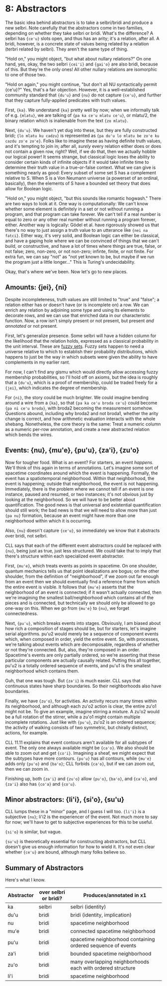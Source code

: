 # 8: Abstractors

The basic idea behind abstractors is to take a selbri/bridi and produce a new
selbri. Note carefully that the abstractors come in two families, depending on
whether they take selbri or bridi. What's the difference? A selbri has
`{ce'u}` slots open, and thus has an arity; it's a relation, after all. A
bridi, however, is a concrete state of values being related by a relation
(terbri related by selbri). They aren't the same type of thing.

"Hold on," you might object, "but what about nullary relations?" On one hand,
yes, okay, the two selbri `{cei'i}` and `{gai'o}` are also bridi, because of
this. But they're the only ones! All other nullary relations are isomorphic to
one of those two.

"Hold on again," you might continue, "but don't all NU syntactically permit
{ce'u}?" Yes, that's a fair objection. However, it is a well-established
community standard that `{du'u}` and `{nu}` do not capture `{ce'u}`, and
further that they capture fully-applied predicates with truth values.

First, `{ka}`. We understand `{ka}` pretty well by now; when we informally
talk of e.g. `{mlatu}`, we are talking of `{pa ka ce'u mlatu ce'u}`, or
mlatu/2, the binary relation which is inalienable from the text `{zo mlatu}`.

Next, `{du'u}`. We haven't yet dug into these, but they are fully constructed
bridi; `{lo mlatu ku cadzu}` is represented as `{pa du'u lo mlatu be zo'e ku
cazdu zo'e zo'e}`. Folks like to imagine these as having definite truth
values, and it's tempting to join in; after all, *surely* every relation
either does or does not contain a given row, right? Well, if we do that, then
we actually hobble our logical power! It seems strange, but classical logic
loses the ability to consider certain kinds of infinite objects if it would
take infinite time to determine their truth value in a true-or-false context.
What we can give is something nearly as good: Every subset of some set S has a
complement relative to S. When S is a Von Neumann universe (a powerset of an
ordinal, basically), then the elements of S have a bounded set theory that
does allow for Boolean logic.

"Hold on," you might object, "but this sounds like romantic hogwash." There
are two ways to look at it. One way is computationally: We can't know whether
some element is definitely in a set or not without running a program, and that
program can take forever. We can't tell if a real number is equal to zero or
any other real number without running a program forever, either. Another way
is logically: Gödel et al. have rigorously showed us that there's no way to
just assign a truth value to an utterance like `{nei na fatci}`. Either way,
it's very solid, and Boolean logic can either be classical, and have a gaping
hole where we can be convinced of things that we can't build, or constructive,
and have a lot of times where things are true, false, or not false; zero,
non-zero, or not non-zero; infinte, finite, or not finite. For extra fun, we
can say "not" as "not yet known to be, but maybe if we run the program just a
little longer..." This is Turing's undecidability.

Okay, that's where we've been. Now let's go to new places.

## Amounts: {jei}, {ni}

Despite incompleteness, truth values are still limited to "true" and "false";
a relation either has or doesn't have (or is incomplete on) a row. We can
enrich any relation by adjoining some type and using its elements to decorate
rows, and we can use that enriched data in our characteristic function. Now, a
row isn't simply present or not present, but present *and annotated* or not
present.

First, let's generalize presence. Some selbri will have a hidden column for
the likelihood that the relation holds, expressed as a classical probability
in the unit interval. These are [fuzzy
sets](https://en.wikipedia.org/wiki/Fuzzy_set). Fuzzy sets happen to need a
universe relative to which to establish their probability distributions, which
happens to just be the way in which subsets were given the ability to have
complements in my earlier rant.

For now, I can't find any gismu which would directly allow accessing fuzzy
membership probabilities, so I'll hold off on axioms, but the idea is roughly
that a `{du'u}`, which is a proof of membership, could be traded freely for a
`{jei}`, which indicates the degree of membership.

For `{ni}`, the story could be much brighter. We could imagine bending around
a wire from a `{ka}`, so that `{pa ka ce'u broda ce'u}` could become `{pa ni
ce'u broda}`, with broda2 becoming the measurement somehow. Questions abound,
including why broda2 and not broda1, whether the arity change is correct, and
how arithmetic evaluation interacts with the whole shebang. Nonetheless, the
core theory is the same: Treat a numeric column as a numeric per-row
annotation, and create a new abstracted relation which bends the wires.

## Events: {nu}, {mu'e}, {pu'u}, {za'i}, {zu'o}

Now for tougher food. What is an event? For starters, an event *happens*.
We'll think of this again in terms of annotations. Let's imagine some sort of
spacetime coordinates around which the event is happening. Formally, the event
has a spatiotemporal neighborhood. Within that neighborhood, the event is
happening; outside that neighborhood, the event is not happening. Immediately,
there is the problem where we cannot tell if an event is one instance, paused
and resumed, or two instances; it's not obvious just by looking at the
neighborhood. So we will have to be better about quantification. The good news
is that universal and existential quantification should still work; the bad
news is that we will need to allow more than just `{pa nu}` formation, because
an event might have more than one neighborhood within which it is occurring.

Also, `{nu}` doesn't capture `{ce'u}`, so immediately we know that it
abstracts over bridi, not selbri.

CLL says that each of the different event abstractors could be replaced with
`{nu}`, being just as true, just less structured. We could take that to imply
that there's structure within each specialized event abstractor.

First, `{mu'e}`, which treats events as points in spacetime. On one shoulder,
quantum mechanics tells us that point idealizations are bogus; on the other
shoulder, from the definition of "neighborhood", if we zoom out far enough
from an event then we should eventually find a reference frame from which the
entire event is visible. It follows that `{mu'e}` asserts that the
neighborhood of an event is connected; if it wasn't actually connected, then
we're imagining the smallest ball/neighborhood which contains all of the
pieces and is connected, but technically we should only be allowed to go
one-way on this. When we go from `{mu'e}` to `{nu}`, we forget connectedness.

Next, `{pu'u}`, which breaks events into stages. Obviously, I am biased about
how rich a composition of stages should be, but for starters, let's imagine
serial algorithms. pu'u2 would merely be a sequence of component events which,
when composed in order, yield the entire event. So, with processes, we're
talking about events which are decomposable, regardless of whether or not
they're connected. But, also, they're composed in an order. Spacetime's events
are only partially ordered, so we're asserting that these particular
components are actually causally related. Putting this all together, pu'u2 is
a totally ordered sequence of events, and pu'u1 is the smallest neighborhood
which contains them.

Guh, that one was tough. But `{za'i}` is much easier. CLL says that continuous
states have sharp boundaries. So their neighborhoods also have boundaries.

Finally, we have `{zu'o}`, for activities. An activity recurs many times
within its neighborhood, and although each zu'o2 action is clear, the entire
zu'o1 might not be. To give an example, imagine stirring a mixture. A zu'o2
would be a full rotation of the stirrer, while a zu'o1 might contain multiple
incomplete rotations. Just like with `{pu'u}`, zu'o2 is an ordered sequence;
the activity of walking consists of two symmetric, but chirally distinct,
actions, for example.

CLL 11.11 explains that event contours aren't available for all subtypes of
event. The only one always available might be `{ca'o}`. We also should be able
to zoom out and get `{co'i}`. Imagining a sheaf, we might expect that the
subtypes have more contours. `{pu'u}` has all contours, while `{mu'e}` adds
only `{pu'o}` and `{ba'o}`; CLL forbids `{ca'o}`, but if we can zoom out, then
we can zoom in.

Finishing up, both `{za'i}` and `{zu'o}` allow `{pu'o}`, `{ba'o}`, and
`{ca'o}`, and `{za'i}` also has `{co'a}` and `{co'u}`.

## Minor abstractors: {li'i}, {si'o}, {su'u}

CLL lumps these in a "minor" page, and I guess I will too. `{li'i}` is a
subjective `{nu}`; li'i2 is the experiencer of the event. Not much more to say
for now; we'll have to get to subjective experiences for this to be useful.

`{si'o}` is similar, but vague.

`{su'u}` is theoretically essential for constructing abstractors, but CLL
doesn't give us enough information for how to wield it. It's not even clear
whether `{ce'u}` are bound, although many folks believe so.

## Summary of Abstractors

Here's what I know.

Abstractor | over selbri or bridi? | Produces/annotated in x1
-----------|-----------------------|--------------------------------------------------------------
ka         | selbri                | selbri (identity)
du'u       | bridi                 | bridi (identity, implication)
nu         | bridi                 | spacetime neighborhood
mu'e       | bridi                 | connected spacetime neighborhood
pu'u       | bridi                 | spacetime neighborhood containing ordered sequence of events
za'i       | bridi                 | bounded spacetime neighborhood
zu'o       | bridi                 | many overlapping neighborhoods each with ordered structure
li'i       | bridi                 | spacetime neighborhood
